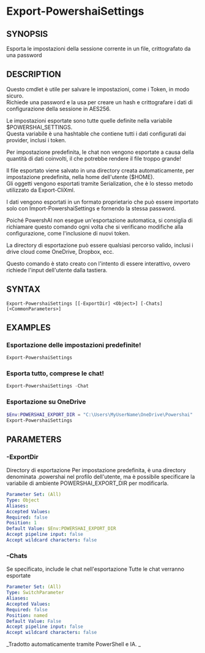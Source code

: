 ﻿---
external help file: powershai-help.xml
schema: 2.0.0
powershai: true
---

# Export-PowershaiSettings

## SYNOPSIS <!--!= @#Synop !-->
Esporta le impostazioni della sessione corrente in un file, crittografato da una password

## DESCRIPTION <!--!= @#Desc !-->
Questo cmdlet è utile per salvare le impostazioni, come i Token, in modo sicuro.  
Richiede una password e la usa per creare un hash e crittografare i dati di configurazione della sessione in AES256.  

Le impostazioni esportate sono tutte quelle definite nella variabile $POWERSHAI_SETTINGS.  
Questa variabile è una hashtable che contiene tutti i dati configurati dai provider, inclusi i token.  

Per impostazione predefinita, le chat non vengono esportate a causa della quantità di dati coinvolti, il che potrebbe rendere il file troppo grande!

Il file esportato viene salvato in una directory creata automaticamente, per impostazione predefinita, nella home dell'utente ($HOME).  
Gli oggetti vengono esportati tramite Serialization, che è lo stesso metodo utilizzato da Export-CliXml.  

I dati vengono esportati in un formato proprietario che può essere importato solo con Import-PowershaiSettings e fornendo la stessa password.  

Poiché PowershAI non esegue un'esportazione automatica, si consiglia di richiamare questo comando ogni volta che si verificano modifiche alla configurazione, come l'inclusione di nuovi token.  

La directory di esportazione può essere qualsiasi percorso valido, inclusi i drive cloud come OneDrive, Dropbox, ecc.  

Questo comando è stato creato con l'intento di essere interattivo, ovvero richiede l'input dell'utente dalla tastiera.

## SYNTAX <!--!= @#Syntax !-->

```
Export-PowershaiSettings [[-ExportDir] <Object>] [-Chats] [<CommonParameters>]
```

## EXAMPLES <!--!= @#Ex !-->

### Esportazione delle impostazioni predefinite!
```powershell
Export-PowershaiSettings
```

### Esporta tutto, comprese le chat!
```powershell
Export-PowershaiSettings -Chat
```

### Esportazione su OneDrive
```powershell
$Env:POWERSHAI_EXPORT_DIR = "C:\Users\MyUserName\OneDrive\Powershai"
Export-PowershaiSettings
```

## PARAMETERS <!--!= @#Params !-->

### -ExportDir
Directory di esportazione
Per impostazione predefinita, è una directory denominata .powershai nel profilo dell'utente, ma è possibile specificare la variabile di ambiente POWERSHAI_EXPORT_DIR per modificarla.

```yml
Parameter Set: (All)
Type: Object
Aliases: 
Accepted Values: 
Required: false
Position: 1
Default Value: $Env:POWERSHAI_EXPORT_DIR
Accept pipeline input: false
Accept wildcard characters: false
```

### -Chats
Se specificato, include le chat nell'esportazione
Tutte le chat verranno esportate

```yml
Parameter Set: (All)
Type: SwitchParameter
Aliases: 
Accepted Values: 
Required: false
Position: named
Default Value: False
Accept pipeline input: false
Accept wildcard characters: false
```



<!--PowershaiAiDocBlockStart-->
_Tradotto automaticamente tramite PowerShell e IA. 
_
<!--PowershaiAiDocBlockEnd-->
